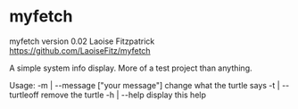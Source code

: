 # myfetch

myfetch version 0.02
Laoise Fitzpatrick
https://github.com/LaoiseFitz/myfetch

A simple system info display. More of a test project than anything.

Usage:
-m | --message ["your message"]   change what the turtle says
-t | --turtleoff 		  remove the turtle
-h | --help 			  display this help

